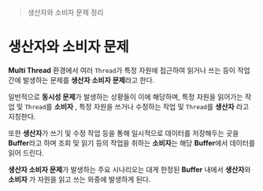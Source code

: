 > 생산자와 소비자 문제 정리

# 생산자와 소비자 문제
**Multi Thread** 환경에서 여러  `Thread`가 특정 자원에 접근하여 읽거나 쓰는 등이 작업 간에 발생하는 문제를 **생산자 소비자 문제**라고 한다.

일반적으로 **동시성 문제**가 발생하는 상황들이 이에 해당하며, 특정 자원을 읽어가는 작업 및 `Thread`를 **소비자** , 특정 자원을 쓰거나 수정하는 작업 및 `Thread`를 **생산자** 라고 지칭한다.

또한 **생산자**가 쓰기 및 수정 작업 등을 통해 일시적으로 데이터를 저장해두는 곳을 **Buffer**라고 하며 조회 및 읽기 등의 작업을 취하는 **소비자**는 해당 **Buffer**에서 데이터를 읽어 드린다.

**생산자 소비자 문제**가 발생하는 주요 시나리오는 대게 한정된 **Buffer** 내에서 **생산자**와 **소비자** 가 자원을 읽고 쓰는 와중에 발생하게 된다.